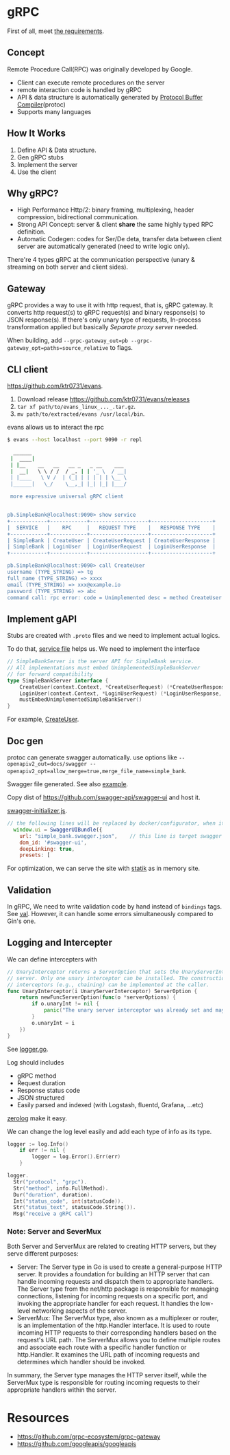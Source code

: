 # gRPC

First of all, meet [the requirements](https://grpc.io/docs/languages/go/quickstart/).

## Concept

Remote Procedure Call(RPC) was originally developed by Google.

- Client can execute remote procedures on the server
- remote interaction code is handled by gRPC
- API & data structure is automatically generated by [Protocol Buffer Compiler](https://grpc.io/docs/protoc-installation/)(protoc)
- Supports many languages

## How It Works

1. Define API & Data structure.
2. Gen gRPC stubs
3. Implement the server
4. Use the client

## Why gRPC?

- High Performance Http/2: binary framing, multiplexing, header compression, bidirectional communication.
- Strong API Concept: server & client **share** the same highly typed RPC definition.
- Automatic Codegen: codes for Ser/De deta, transfer data between client server are automatically generated (need to write logic only).

There're 4 types gRPC at the communication perspective (unary & streaming on both server and client sides).

## Gateway

gRPC provides a way to use it with http request, that is, gRPC gateway.
It converts http request(s) to gRPC request(s) and binary response(s) to JSON response(s).
If there's only unary type of requests, In-process transformation applied but basically *Separate proxy server* needed.

When building, add `--grpc-gateway_out=pb --grpc-gateway_opt=paths=source_relative` to flags.

## CLI client

https://github.com/ktr0731/evans.

1. Download release https://github.com/ktr0731/evans/releases
2. `tar xf path/to/evans_linux_..._.tar.gz`.
3. `mv path/to/extracted/evans /usr/local/bin`.

evans allows us to interact the rpc

```bash
$ evans --host localhost --port 9090 -r repl

  ______
 |  ____|
 | |__    __   __   __ _   _ __    ___
 |  __|   \ \ / /  / _. | | '_ \  / __|
 | |____   \ V /  | (_| | | | | | \__ \
 |______|   \_/    \__,_| |_| |_| |___/

 more expressive universal gRPC client


pb.SimpleBank@localhost:9090> show service
+------------+------------+-------------------+--------------------+
|  SERVICE   |    RPC     |   REQUEST TYPE    |   RESPONSE TYPE    |
+------------+------------+-------------------+--------------------+
| SimpleBank | CreateUser | CreateUserRequest | CreateUserResponse |
| SimpleBank | LoginUser  | LoginUserRequest  | LoginUserResponse  |
+------------+------------+-------------------+--------------------+

pb.SimpleBank@localhost:9090> call CreateUser
username (TYPE_STRING) => tg
full_name (TYPE_STRING) => xxxx
email (TYPE_STRING) => xxx@example.io
password (TYPE_STRING) => abc
command call: rpc error: code = Unimplemented desc = method CreateUser not implemented
```

## Implement gAPI

Stubs are created with `.proto` files and we need to implement actual logics.

To do that, [service file](../proto/service_simple_bank.proto) helps us.
We need to implement the interface

```go
// SimpleBankServer is the server API for SimpleBank service.
// All implementations must embed UnimplementedSimpleBankServer
// for forward compatibility
type SimpleBankServer interface {
	CreateUser(context.Context, *CreateUserRequest) (*CreateUserResponse, error)
	LoginUser(context.Context, *LoginUserRequest) (*LoginUserResponse, error)
	mustEmbedUnimplementedSimpleBankServer()
}
```

For example, [CreateUser](./rpc_create_user.go).

## Doc gen

protoc can generate swagger automatically.
use options like `--openapiv2_out=docs/swagger --openapiv2_opt=allow_merge=true,merge_file_name=simple_bank`.

Swagger file generated. See also [example](https://github.com/grpc-ecosystem/grpc-gateway/blob/main/examples/internal/proto/examplepb/a_bit_of_everything.proto#L611).

Copy dist of https://github.com/swagger-api/swagger-ui and host it.

[swagger-initializer.js](../docs/swagger/swagger-initializer.js).

```js
// the following lines will be replaced by docker/configurator, when it runs in a docker-container
  window.ui = SwaggerUIBundle({
    url: "simple_bank.swagger.json",	// this line is target swagger
    dom_id: '#swagger-ui',
    deepLinking: true,
    presets: [
```

For optimization, we can serve the site with [statik](https://github.com/rakyll/statik) as in memory site.

## Validation

In gRPC, We need to write validation code by hand instead of `bindings` tags. See [val](../val/validator.go).
However, it can handle some errors simultaneously compared to Gin's one.

## Logging and Intercepter

We can define intercepters with

```go
// UnaryInterceptor returns a ServerOption that sets the UnaryServerInterceptor for the
// server. Only one unary interceptor can be installed. The construction of multiple
// interceptors (e.g., chaining) can be implemented at the caller.
func UnaryInterceptor(i UnaryServerInterceptor) ServerOption {
	return newFuncServerOption(func(o *serverOptions) {
		if o.unaryInt != nil {
			panic("The unary server interceptor was already set and may not be reset.")
		}
		o.unaryInt = i
	})
}
```

See [logger.go](./logger.go).

Log should includes

- gRPC method
- Request duration
- Response status code
- JSON structured
- Easily parsed and indexed (with Logstash, fluentd, Grafana, ...etc)

[zerolog](https://github.com/rs/zerolog) make it easy.

We can change the log level easily and add each type of info as its type.

```go
logger := log.Info()
	if err != nil {
		logger = log.Error().Err(err)
	}

logger.
  Str("protocol", "grpc").
  Str("method", info.FullMethod).
  Dur("duration", duration).
  Int("status_code", int(statusCode)).
  Str("status_text", statusCode.String()).
  Msg("receive a gRPC call")
```

### Note: Server and SeverMux

Both Server and ServerMux are related to creating HTTP servers, but they serve different purposes:

- Server: The Server type in Go is used to create a general-purpose HTTP server. It provides a foundation for building an HTTP server that can handle incoming requests and dispatch them to appropriate handlers. The Server type from the net/http package is responsible for managing connections, listening for incoming requests on a specific port, and invoking the appropriate handler for each request. It handles the low-level networking aspects of the server.
- ServerMux: The ServerMux type, also known as a multiplexer or router, is an implementation of the http.Handler interface. It is used to route incoming HTTP requests to their corresponding handlers based on the request's URL path. The ServerMux allows you to define multiple routes and associate each route with a specific handler function or http.Handler. It examines the URL path of incoming requests and determines which handler should be invoked.

In summary, the Server type manages the HTTP server itself, while the ServerMux type is responsible for routing incoming requests to their appropriate handlers within the server.

# Resources

- https://github.com/grpc-ecosystem/grpc-gateway
- https://github.com/googleapis/googleapis
